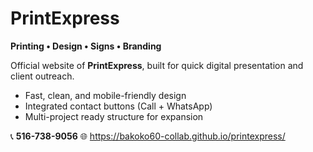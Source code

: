 # PrintExpress
**Printing • Design • Signs • Branding**

Official website of **PrintExpress**, built for quick digital presentation and client outreach.
- Fast, clean, and mobile-friendly design
- Integrated contact buttons (Call + WhatsApp)
- Multi-project ready structure for expansion

📞 **516-738-9056**
🌐 https://bakoko60-collab.github.io/printexpress/
